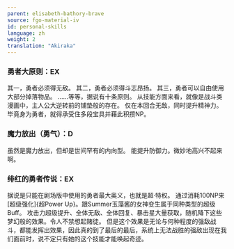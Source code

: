 ```yaml
---
parent: elisabeth-bathory-brave
source: fgo-material-iv
id: personal-skills
language: zh
weight: 2
translation: "Akiraka"
---
```


### 勇者大原则：EX

其一，勇者必须得无敌。
其二，勇者必须得斗志昂扬。
其三，勇者可以自由使用大部分掉落物品。
……等等，据说有十条原则。
从技能方面来看，就像是战斗类漫画中，主人公大逆转前的铺垫般的存在。
仅在本回合无敌，同时提升精神力。
毕竟身为勇者，就得承受住多段宝具并藉此积攒NP。

### 魔力放出（勇气）：D

虽然是魔力放出，但却是世间罕有的内向型。
能提升防御力。微妙地高兴不起来啊。

### 绯红的勇者传说：EX

据说是只能在剧场版中使用的勇者最大奥义，也就是超·特权。
通过消耗100NP来[超级强化]{超Power Up}。跟Summer玉藻酱的女神变生属于同种类型的超级Buff。
攻击力超级提升、全体无敌、全体回复、暴击星大量获取，随机降下这些梦幻般的效果。令人不禁想起赌徒。
但是这个效果是无论与何种程度的强敌战斗，都能发挥出效果，因此真的到了最后的最后，系统上无法战胜的强敌出现在我们面前时，说不定只有她的这个技能才能唤起奇迹。
